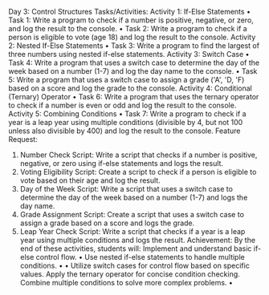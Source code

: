 Day 3: Control Structures
Tasks/Activities:
Activity 1:
If-Else Statements
• Task 1:
Write a program to check if a number is positive, negative, or zero, and log the result to the console.
• Task 2:
Write a program to check if a person is eligible to vote (age 18) and log the result to the console.
Activity 2: Nested If-Else Statements
• Task 3:
Write a program to find the largest of three numbers using nested if-else statements.
Activity 3:
Switch Case
• Task 4: Write a program that uses a switch case to determine the day of the week based on a number (1-7) and log the day name to the console.
• Task 5: Write a program that uses a switch case to assign a grade ('A', 'D, 'F) based on a score and log the grade to the console.
Activity 4:
Conditional (Ternary) Operator
• Task 6: Write a program that uses the ternary operator to check if a number is even or odd and log the result to the console.
Activity 5: Combining Conditions
• Task 7: Write a program to check if a year is a leap year using multiple conditions (divisible by 4, but not 100 unless also divisible by 400) and log the result to the console.
Feature Request:

1. Number Check Script: Write a script that checks if a number is positive, negative, or zero using if-else statements and logs the result.
2. Voting Eligibility Script: Create a script to check if a person is eligible to vote based on their age and log the result.
3. Day of the Week Script: Write a script that uses a switch case to determine the day of the week based on a number (1-7) and logs the day name.
4. Grade Assignment Script: Create a script that uses a switch case to assign a grade based on a score and logs the grade.
5. Leap Year Check Script: Write a script that checks if a year is a leap year using multiple conditions and logs the result.
   Achievement:
   By the end of these activities, students will:
   Implement and understand basic if-else control flow.
   •
   Use nested if-else statements to handle multiple conditions.
   •
   • Utilize switch cases for control flow based on specific values.
   Apply the ternary operator for concise condition checking.
   Combine multiple conditions to solve more complex problems.
   •
